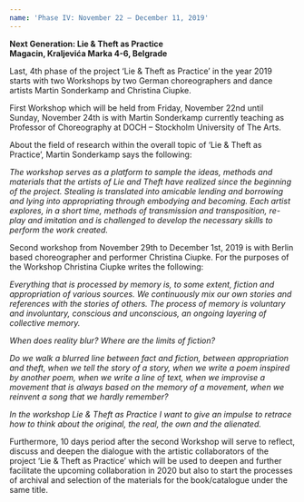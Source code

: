 ```yaml
---
name: 'Phase IV: November 22 – December 11, 2019'
---
```

**Next Generation: Lie & Theft as Practice**\
**Magacin, Kraljevića Marka 4-6, Belgrade**

Last, 4th phase of the project ‘Lie & Theft as Practice’ in the year 2019 starts with two Workshops by two German choreographers and dance artists Martin Sonderkamp and Christina Ciupke. 

First Workshop which will be held from Friday, November 22nd until Sunday, November 24th is with Martin Sonderkamp currently teaching as Professor of Choreography at DOCH – Stockholm University of The Arts.

About the field of research within the overall topic of ‘Lie & Theft as Practice’, Martin Sonderkamp says the following:

_The workshop serves as a platform to sample the ideas, methods and materials that the artists of Lie and Theft have realized since the beginning of the project. Stealing is translated into amicable lending and borrowing and lying into appropriating through embodying and becoming. Each artist explores, in a short time, methods of transmission and transposition, re-play and imitation and is challenged to develop the necessary skills to perform the work created._

Second workshop from November 29th to December 1st, 2019 is with Berlin based choreographer and performer Christina Ciupke. For the purposes of the Workshop Christina Ciupke writes the following:

_Everything that is processed by memory is, to some extent, fiction and appropriation of various sources. We continuously mix our own stories and references with the stories of others. The process of memory is voluntary and involuntary, conscious and unconscious, an ongoing layering of collective memory._ 

_When does reality blur? Where are the limits of fiction?_ 

_Do we walk a blurred line between fact and fiction, between appropriation and theft, when we tell the story of a story, when we write a poem inspired by another poem, when we write a line of text, when we improvise a movement that is always based on the memory of a movement, when we reinvent a song that we hardly remember?_

_In the workshop Lie & Theft as Practice I want to give an impulse to retrace how to think about the original, the real, the own and the alienated._

Furthermore, 10 days period after the second Workshop will serve to reflect, discuss and deepen the dialogue with the artistic collaborators of the project ‘Lie & Theft as Practice’ which will be used to deepen and further facilitate the upcoming collaboration in 2020 but also to start the processes of archival and selection of the materials for the book/catalogue under the same title.
